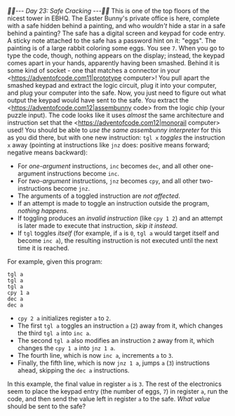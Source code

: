 *:calendar::calendar:--- Day 23: Safe Cracking ---:calendar::calendar:*
This is one of the top floors of the nicest tower in EBHQ. The Easter Bunny's private office is here, complete with a safe hidden behind a painting, and who *wouldn't* hide a star in a safe behind a painting?
The safe has a digital screen and keypad for code entry. A sticky note attached to the safe has a password hint on it: "eggs". The painting is of a large rabbit coloring some eggs. You see `7`.
When you go to type the code, though, nothing appears on the display; instead, the keypad comes apart in your hands, apparently having been smashed. Behind it is some kind of socket - one that matches a connector in your <https://adventofcode.com11|prototype computer>! You pull apart the smashed keypad and extract the logic circuit, plug it into your computer, and plug your computer into the safe.
Now, you just need to figure out what output the keypad would have sent to the safe. You extract the <https://adventofcode.com12|assembunny code> from the logic chip (your puzzle input).
The code looks like it uses *almost* the same architecture and instruction set that the <https://adventofcode.com12|monorail computer> used! You should be able to *use the same assembunny interpreter* for this as you did there, but with one new instruction:
`tgl x` *toggles* the instruction `x` away (pointing at instructions like `jnz` does: positive means forward; negative means backward):

- For *one-argument* instructions, `inc` becomes `dec`, and all other one-argument instructions become `inc`.
- For *two-argument* instructions, `jnz` becomes `cpy`, and all other two-instructions become `jnz`.
- The arguments of a toggled instruction are *not affected*.
- If an attempt is made to toggle an instruction outside the program, *nothing happens*.
- If toggling produces an *invalid instruction* (like `cpy 1 2`) and an attempt is later made to execute that instruction, *skip it instead*.
- If `tgl` toggles *itself* (for example, if `a` is `0`, `tgl a` would target itself and become `inc a`), the resulting instruction is not executed until the next time it is reached.

For example, given this program:
```cpy 2 a
tgl a
tgl a
tgl a
cpy 1 a
dec a
dec a
```

- `cpy 2 a` initializes register `a` to `2`.
- The first `tgl a` toggles an instruction `a` (`2`) away from it, which changes the third `tgl a` into `inc a`.
- The second `tgl a` also modifies an instruction `2` away from it, which changes the `cpy 1 a` into `jnz 1 a`.
- The fourth line, which is now `inc a`, increments `a` to `3`.
- Finally, the fifth line, which is now `jnz 1 a`, jumps `a` (`3`) instructions ahead, skipping the `dec a` instructions.

In this example, the final value in register `a` is `3`.
The rest of the electronics seem to place the keypad entry (the number of eggs, `7`) in register `a`, run the code, and then send the value left in register `a` to the safe.
*What value* should be sent to the safe?
